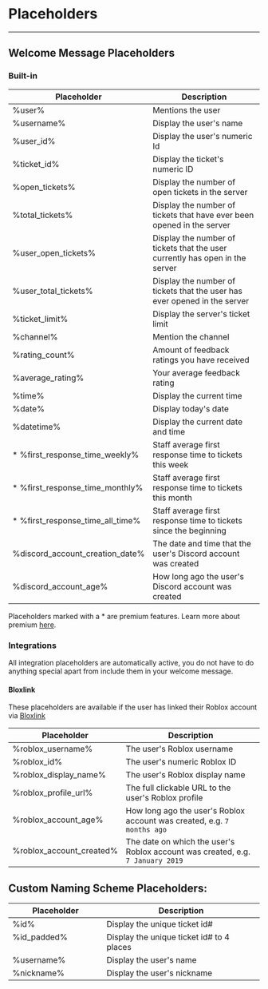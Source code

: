 # Placeholders
***

## Welcome Message Placeholders
### Built-in

|Placeholder|Description |
|--|--|
| %user% | Mentions the user |
| %username% | Display the user's name |
| %user_id% | Display the user's numeric Id |
| %ticket_id% | Display the ticket's numeric ID |
| %open_tickets% | Display the number of open tickets in the server |
| %total_tickets% | Display the number of tickets that have ever been opened in the server |
| %user_open_tickets% | Display the number of tickets that the user currently has open in the server |
| %user_total_tickets% | Display the number of tickets that the user has ever opened in the server |
| %ticket_limit% | Display the server's ticket limit |
| %channel% | Mention the channel |
| %rating_count% | Amount of feedback ratings you have received |
| %average_rating% | Your average feedback rating |
| %time% | Display the current time |
| %date% | Display today's date |
| %datetime% | Display the current date and time |
| * %first_response_time_weekly% | Staff average first response time to tickets this week |
| * %first_response_time_monthly% | Staff average first response time to tickets this month |
| * %first_response_time_all_time% | Staff average first response time to tickets since the beginning |
| %discord_account_creation_date% | The date and time that the user's Discord account was created |
| %discord_account_age% | How long ago the user's Discord account was created |

Placeholders marked with a * are premium features. Learn more about premium [here](https://tickets.officialcalifonirastateroleplay.com/premium).

### Integrations
All integration placeholders are automatically active, you do not have to do anything special apart from include them in your welcome message.

#### Bloxlink
These placeholders are available if the user has linked their Roblox account via [Bloxlink](https://blox.link)

|Placeholder|Description |
|--|--|
| %roblox_username% | The user's Roblox username |
| %roblox_id% | The user's numeric Roblox ID |
| %roblox_display_name% | The user's Roblox display name |
| %roblox_profile_url% | The full clickable URL to the user's Roblox profile |
| %roblox_account_age% | How long ago the user's Roblox account was created, e.g. `7 months ago` |
| %roblox_account_created% | The date on which the user's Roblox account was created, e.g. `7 January 2019` |

## Custom Naming Scheme Placeholders:
|Placeholder|Description|
|--|--|
| %id% | Display the unique ticket id# |
| %id_padded% &nbsp; &nbsp; &nbsp; &nbsp; &nbsp; &nbsp; &nbsp; &nbsp; &nbsp; &nbsp; &nbsp; &nbsp; &nbsp;| Display the unique ticket id# to 4 places &nbsp; &nbsp; &nbsp; &nbsp; &nbsp; &nbsp; &nbsp; &nbsp; &nbsp; &nbsp; &nbsp; &nbsp; &nbsp; &nbsp; &nbsp; &nbsp; &nbsp; &nbsp; &nbsp;|
| %username% | Display the user's name |
| %nickname% | Display the user's nickname |
